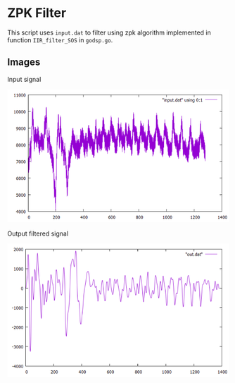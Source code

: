 # ZPK Filter
This script uses `input.dat` to filter using zpk algorithm implemented in function `IIR_filter_SOS` in `godsp.go`.

## Images
Input signal

![Input Signal](images/input.png)

Output filtered signal

![Output Signal](images/iir_filtered_raw_extended.png)